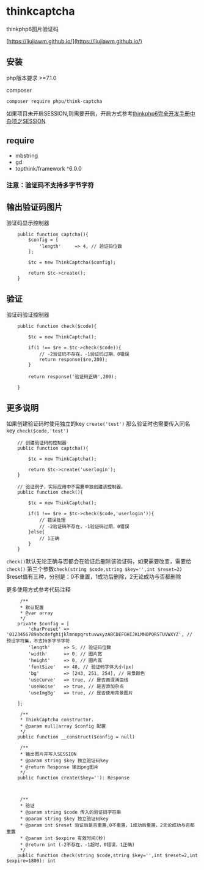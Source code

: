 # thinkcaptcha
thinkphp6图片验证码

[https://liujiawm.github.io/](https://liujiawm.github.io/)

## 安装
php版本要求 >=7.1.0

composer
```
composer require phpu/think-captcha
```
如果项目未开启SESSION,则需要开启，开启方式参考[thinkphp6完全开发手册中杂项之SESSION](https://www.kancloud.cn/manual/thinkphp6_0/1037635)

## require
- mbstring
- gd
- topthink/framework ^6.0.0

### 注意：验证码不支持多字节字符


## 输出验证码图片

验证码显示控制器
```
    public function captcha(){
        $config = [
            'length'     => 4, // 验证码位数
        ];

        $tc = new ThinkCaptcha($config);

        return $tc->create();
    }
```
## 验证
验证码验证控制器
```
    public function check($code){

        $tc = new ThinkCaptcha();

        if(1 !== $re = $tc->check($code)){
            // -2验证码不存在，-1验证码过期，0错误
            return response($re,200);
        }

        return response('验证码正确',200);

    }
```
## 更多说明

如果创建验证码时使用独立的key
`
create('test')
`
那么验证时也需要传入同名key
`
check($code,'test')
`

```
    // 创建验证码的控制器
    public function captcha(){

        $tc = new ThinkCaptcha();

        return $tc->create('userlogin');
    }

    // 验证例子，实际应用中不需要单独创建该控制器，
    public function check(){

        $tc = new ThinkCaptcha();

        if(1 !== $re = $tc->check($code,'userlogin')){
            // 错误处理
            // -2验证码不存在，-1验证码过期，0错误
        }else{
            // 1正确
        }
    }

```

`check()`默认无论正确与否都会在验证后删除该验证码，如果需要改变，需要给`check()`
第三个参数`check(string $code,string $key='',int $reset=2)`
$reset值有三种，分别是：0不重置，1成功后删除，2无论成功与否都删除


更多使用方式参考代码注释

```
     /**
     * 默认配置
     * @var array 
     */
    private $config = [
        'charPreset' => '0123456789abcdefghijklmnopqrstuvwxyzABCDEFGHIJKLMNOPQRSTUVWXYZ', // 预设字符集，不支持多字节字符
        'length'     => 5, // 验证码位数
        'width'      => 0, // 图片宽
        'height'     => 0, // 图片高
        'fontSize'   => 48, // 验证码字体大小(px)
        'bg'         => [243, 251, 254], // 背景颜色
        'useCurve'   => true, // 是否画混淆曲线
        'useNoise'   => true, // 是否添加杂点
        'useImgBg'   => true, // 是否使用背景图片

    ];

     /**
     * ThinkCaptcha constructor.
     * @param null|array $config 配置
     */
    public function __construct($config = null)

     /**
     * 输出图片并写入SESSION
     * @param string $key 独立验证码key
     * @return Response 输出png图片
     */
    public function create($key=''): Response



     /**
     * 验证
     * @param string $code 传入的验证码字符串
     * @param string $key 独立验证码key
     * @param int $reset 验证后是否重置,0不重置，1成功后重置，2无论成功与否都重置
     * @param int $expire 有效时间(秒)
     * @return int (-2不存在，-1超时，0错误，1正确)
     */
    public function check(string $code,string $key='',int $reset=2,int $expire=1800): int
```